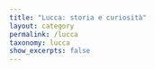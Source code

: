 ```yaml
---
title: "Lucca: storia e curiosità"
layout: category
permalink: /lucca
taxonomy: lucca
show_excerpts: false
---
```

